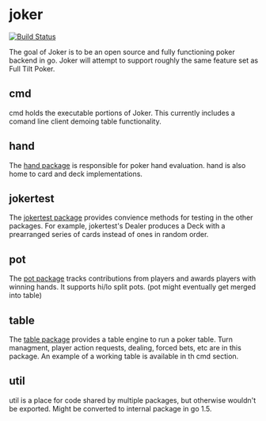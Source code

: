 joker
========
[![Build Status](https://drone.io/github.com/kkwteh/joker/status.png)](https://drone.io/github.com/kkwteh/joker/latest)


The goal of Joker is to be an open source and fully functioning poker backend in go.  Joker will attempt to support roughly the same feature set as Full Tilt Poker.

## cmd

cmd holds the executable portions of Joker.  This currently includes a comand line client demoing table functionality.

## hand

The [hand package](http://www.godoc.org/github.com/kkwteh/joker/hand) is responsible for poker hand evaluation.  hand is also home to card and deck implementations.

## jokertest

The [jokertest package](http://www.godoc.org/github.com/kkwteh/joker/jokertest) provides convience methods for testing in the other packages.  For example, jokertest's Dealer produces a Deck with a prearranged series of cards instead of ones in random order.

## pot

The [pot package](http://www.godoc.org/github.com/kkwteh/joker/pot) tracks contributions from players and awards players with winning hands.  It supports hi/lo split pots.  (pot might eventually get merged into table)

## table

The [table package](http://www.godoc.org/github.com/kkwteh/joker/table) provides a table engine to run a poker table.  Turn managment, player action requests, dealing, forced bets, etc are in this package.  An example of a working table is available in th cmd section.
## util

util is a place for code shared by multiple packages, but otherwise wouldn't be exported.  Might be converted to internal package in go 1.5.
